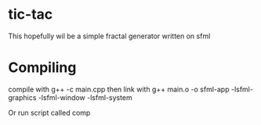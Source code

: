 # tic-tac

This hopefully wil be a simple fractal generator written on sfml

# Compiling

compile with 
g++ -c main.cpp
then link with
g++ main.o -o sfml-app -lsfml-graphics -lsfml-window -lsfml-system

Or run script called comp
